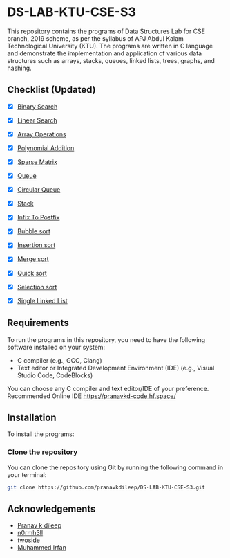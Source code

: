 # DS-LAB-KTU-CSE-S3

This repository contains the programs of Data Structures Lab for CSE branch, 2019 scheme, as per the syllabus of APJ Abdul Kalam Technological University (KTU). The programs are written in C language and demonstrate the implementation and application of various data structures such as arrays, stacks, queues, linked lists, trees, graphs, and hashing.

## Checklist (Updated)

- [x] [Binary Search](https://github.com/pranavkdileep/DS-LAB-KTU-CSE-S3/blob/main/BINARY%20SEARCH.c)
- [x] [Linear Search](https://github.com/pranavkdileep/DS-LAB-KTU-CSE-S3/blob/main/LINEAR%20SEARCH.c)
- [x] [Array Operations](https://github.com/pranavkdileep/DS-LAB-KTU-CSE-S3/blob/main/ARRAY%20OPERATIONS.c)
- [x] [Polynomial Addition](https://github.com/pranavkdileep/DS-LAB-KTU-CSE-S3/blob/main/POLYNOMIAL%20ADDITION%20USING%20ARRAY.c)
- [x] [Sparse Matrix](https://github.com/pranavkdileep/DS-LAB-KTU-CSE-S3/blob/main/SPARSE%20MATRIX%20REPRESENTATION.c)
- [x] [Queue](https://github.com/pranavkdileep/DS-LAB-KTU-CSE-S3/blob/main/queue.c)
- [x] [Circular Queue](https://github.com/pranavkdileep/DS-LAB-KTU-CSE-S3/blob/main/circularqueue.c)
- [x] [Stack](https://github.com/pranavkdileep/DS-LAB-KTU-CSE-S3/blob/main/stack.c)
- [x] [Infix To Postfix](https://github.com/pranavkdileep/DS-LAB-KTU-CSE-S3/blob/main/infixToPostfix.c)
- [x] [Bubble sort](https://github.com/pranavkdileep/DS-LAB-KTU-CSE-S3/blob/main/Bubble%20Sort.c)
- [x] [Insertion sort](https://github.com/pranavkdileep/DS-LAB-KTU-CSE-S3/blob/main/Insertion%20Sort.c)
- [x] [Merge sort](https://github.com/pranavkdileep/DS-LAB-KTU-CSE-S3/blob/main/Merge%20Sort.c)
- [x] [Quick sort](https://github.com/pranavkdileep/DS-LAB-KTU-CSE-S3/blob/main/Quick%20Sort.c)
- [x] [Selection sort](https://github.com/pranavkdileep/DS-LAB-KTU-CSE-S3/blob/main/Selection%20sort.c)
- [x] [Single Linked List](https://github.com/pranavkdileep/DS-LAB-KTU-CSE-S3/blob/main/singly%20linked%20list.c)



## Requirements

To run the programs in this repository, you need to have the following software installed on your system:

- C compiler (e.g., GCC, Clang)
- Text editor or Integrated Development Environment (IDE) (e.g., Visual Studio Code, CodeBlocks)

You can choose any C compiler and text editor/IDE of your preference.
Recommended Online IDE https://pranavkd-code.hf.space/




## Installation

To install the programs: 

### Clone the repository

You can clone the repository using Git by running the following command in your terminal:

```bash
git clone https://github.com/pranavkdileep/DS-LAB-KTU-CSE-S3.git
```
## Acknowledgements

* [Pranav k dileep](https://github.com/pranavkdileep)
* [n0rmh3ll](https://github.com/n0rmh3ll)
* [twoside](https://github.com/Tw0side)
* [Muhammed Irfan](https://github.com/muhammmedirfan)

